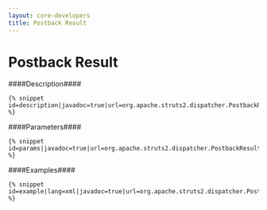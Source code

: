 ```yaml
---
layout: core-developers
title: Postback Result
---
```


# Postback Result

####Description####



~~~~~~~
{% snippet id=description|javadoc=true|url=org.apache.struts2.dispatcher.PostbackResult %}
~~~~~~~

####Parameters####



~~~~~~~
{% snippet id=params|javadoc=true|url=org.apache.struts2.dispatcher.PostbackResult %}
~~~~~~~

####Examples####



~~~~~~~
{% snippet id=example|lang=xml|javadoc=true|url=org.apache.struts2.dispatcher.PostbackResult %}
~~~~~~~

